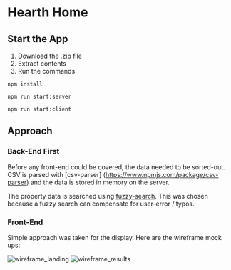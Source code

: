 # Hearth Home

## Start the App
1) Download the .zip file
2) Extract contents
3) Run the commands

`npm install`

`npm run start:server`

`npm run start:client`

## Approach

### Back-End First

Before any front-end could be covered, the data needed to be sorted-out.  CSV is parsed with [csv-parser] (https://www.npmjs.com/package/csv-parser) and the data is stored in memory on the server.

The property data is searched using [fuzzy-search](https://www.npmjs.com/package/fuzzy-search).  This was chosen because a fuzzy search can compensate for user-error / typos.

### Front-End

Simple approach was taken for the display.  Here are the wireframe mock ups:

![wireframe_landing](https://i.imgur.com/ESwVgu2.jpg)
![wireframe_results](https://imgur.com/a/9z4dP4i.jpg)
